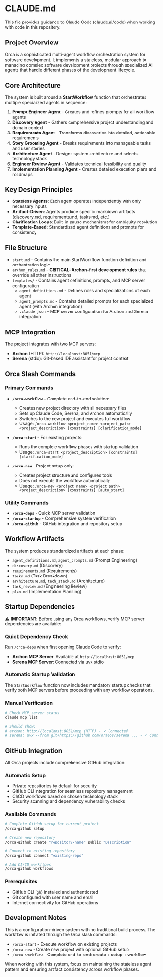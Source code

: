 # CLAUDE.md

This file provides guidance to Claude Code (claude.ai/code) when working with code in this repository.

## Project Overview

Orca is a sophisticated multi-agent workflow orchestration system for software development. It implements a stateless, modular approach to managing complex software development projects through specialized AI agents that handle different phases of the development lifecycle.

## Core Architecture

The system is built around a **StartWorkflow** function that orchestrates multiple specialized agents in sequence:

1. **Prompt Engineer Agent** - Creates and refines prompts for all workflow agents
2. **Discovery Agent** - Gathers comprehensive project understanding and domain context
3. **Requirements Agent** - Transforms discoveries into detailed, actionable requirements
4. **Story Grooming Agent** - Breaks requirements into manageable tasks and user stories
5. **Architecture Agent** - Designs system architecture and selects technology stack
6. **Engineer Review Agent** - Validates technical feasibility and quality
7. **Implementation Planning Agent** - Creates detailed execution plans and roadmaps

## Key Design Principles

- **Stateless Agents**: Each agent operates independently with only necessary inputs
- **Artifact-Driven**: Agents produce specific markdown artifacts (discovery.md, requirements.md, tasks.md, etc.)
- **Clarification Loops**: Built-in pause mechanisms for ambiguity resolution
- **Template-Based**: Standardized agent definitions and prompts for consistency

## File Structure

- `start.md` - Contains the main StartWorkflow function definition and orchestration logic
- `archon_rules.md` - **CRITICAL: Archon-first development rules** that override all other instructions
- `templates/` - Contains agent definitions, prompts, and MCP server configuration
  - `agent_definitions.md` - Defines roles and specializations of each agent
  - `agent_prompts.md` - Contains detailed prompts for each specialized agent (with Archon integration)
  - `.claude.json` - MCP server configuration for Archon and Serena integration

## MCP Integration

The project integrates with two MCP servers:
- **Archon** (HTTP): `http://localhost:8051/mcp`
- **Serena** (stdio): Git-based IDE assistant for project context

## Orca Slash Commands

### Primary Commands

- **`/orca-workflow`** - Complete end-to-end solution:
  - Creates new project directory with all necessary files
  - Sets up Claude Code, Serena, and Archon automatically
  - Switches to the new project and executes full workflow
  - Usage: `/orca-workflow <project_name> <project_path> <project_description> [constraints] [clarification_mode]`

- **`/orca-start`** - For existing projects:
  - Runs the complete workflow phases with startup validation
  - Usage: `/orca-start <project_description> [constraints] [clarification_mode]`

- **`/orca-new`** - Project setup only:
  - Creates project structure and configures tools
  - Does not execute the workflow automatically
  - Usage: `/orca-new <project_name> <project_path> <project_description> [constraints] [auto_start]`

### Utility Commands

- **`/orca-deps`** - Quick MCP server validation
- **`/orca-startup`** - Comprehensive system verification
- **`/orca-github`** - GitHub integration and repository setup

## Workflow Artifacts

The system produces standardized artifacts at each phase:
- `agent_definitions.md`, `agent_prompts.md` (Prompt Engineering)
- `discovery.md` (Discovery)
- `requirements.md` (Requirements)
- `tasks.md` (Task Breakdown)
- `architecture.md`, `tech_stack.md` (Architecture)
- `task_review.md` (Engineering Review)
- `plan.md` (Implementation Planning)

## Startup Dependencies

⚠️ **IMPORTANT**: Before using any Orca workflows, verify MCP server dependencies are available:

### Quick Dependency Check
Run `/orca-deps` when first opening Claude Code to verify:
- **Archon MCP Server**: Available at `http://localhost:8051/mcp`
- **Serena MCP Server**: Connected via uvx stdio

### Automatic Startup Validation
The `StartWorkflow` function now includes mandatory startup checks that verify both MCP servers before proceeding with any workflow operations.

### Manual Verification
```bash
# Check MCP server status
claude mcp list

# Should show:
# archon: http://localhost:8051/mcp (HTTP) - ✓ Connected
# serena: uvx --from git+https://github.com/oraios/serena ... - ✓ Connected
```

## GitHub Integration

All Orca projects include comprehensive GitHub integration:

### Automatic Setup
- Private repositories by default for security
- GitHub CLI integration for seamless repository management
- CI/CD workflows based on chosen technology stack
- Security scanning and dependency vulnerability checks

### Available Commands
```bash
# Complete GitHub setup for current project
/orca-github setup

# Create new repository
/orca-github create "repository-name" public "Description"

# Connect to existing repository
/orca-github connect "existing-repo"

# Add CI/CD workflows
/orca-github workflows
```

### Prerequisites
- GitHub CLI (`gh`) installed and authenticated
- Git configured with user name and email
- Internet connectivity for GitHub operations

## Development Notes

This is a configuration-driven system with no traditional build process. The workflow is initiated through the Orca slash commands:
- `/orca-start` - Execute workflow on existing projects
- `/orca-new` - Create new project with optional GitHub setup
- `/orca-workflow` - Complete end-to-end: create + setup + workflow

When working with this system, focus on maintaining the stateless agent pattern and ensuring artifact consistency across workflow phases.